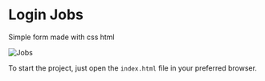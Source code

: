 # Login Jobs

Simple form made with css html


![Jobs](https://user-images.githubusercontent.com/81580725/135670432-9954f57c-a2e2-45b1-b34f-972736fd913d.png)


To start the project, just open the `index.html` file in your preferred browser.



